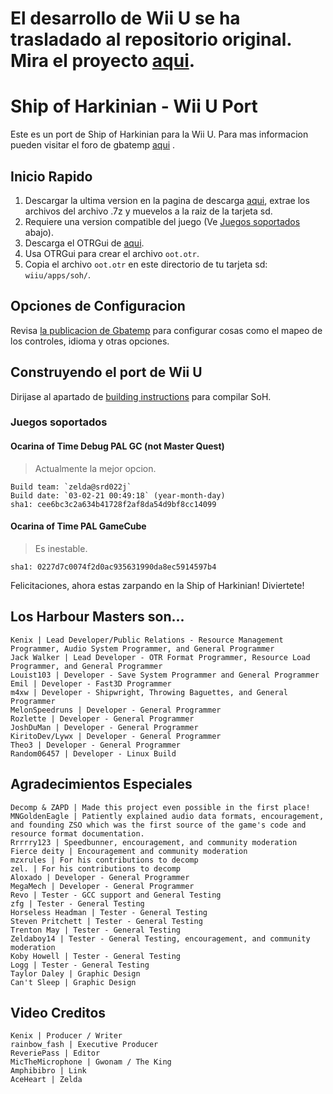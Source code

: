# El desarrollo de Wii U se ha trasladado al repositorio original. Mira el proyecto [aqui](https://github.com/HarbourMasters/Shipwright).

# Ship of Harkinian - Wii U Port
Este es un port de Ship of Harkinian para la Wii U. Para mas informacion pueden visitar el foro de gbatemp [aqui](https://gbatemp.net/threads/ship-of-harkinian-ocarina-of-time-wii-u-port.612074/) .

## Inicio Rapido

1) Descargar la ultima version en la pagina de descarga [aqui](https://builds.shipofharkinian.com/job/SoH_Multibranch/job/develop-zhora/), extrae los archivos del archivo .7z y muevelos a la raiz de la tarjeta sd.
2) Requiere una version compatible del juego (Ve [Juegos soportados](#juegos-soportados) abajo).
3) Descarga el OTRGui de [aqui](https://downloads.shipofharkinian.com/shared/SoH-Rachael-Alfa-Win64.zip).
4) Usa OTRGui para crear el archivo `oot.otr`.
5) Copia el archivo `oot.otr`  en este directorio de tu tarjeta sd: `wiiu/apps/soh/`.



## Opciones de Configuracion

Revisa [la publicacion de Gbatemp](https://gbatemp.net/threads/ship-of-harkinian-ocarina-of-time-wii-u-port.612074/) para configurar cosas como el mapeo de los controles, idioma y otras opciones.

## Construyendo el port de Wii U

Dirijase al apartado de [building instructions](BUILDING.md) para compilar SoH.


### Juegos soportados
#### Ocarina of Time Debug PAL GC (not Master Quest)
> Actualmente la mejor opcion.
```
Build team: `zelda@srd022j`
Build date: `03-02-21 00:49:18` (year-month-day)
sha1: cee6bc3c2a634b41728f2af8da54d9bf8cc14099
```
#### Ocarina of Time PAL GameCube
> Es inestable.
```
sha1: 0227d7c0074f2d0ac935631990da8ec5914597b4
```

Felicitaciones, ahora estas zarpando en la Ship of Harkinian! Diviertete!



## Los Harbour Masters son...

    Kenix | Lead Developer/Public Relations - Resource Management Programmer, Audio System Programmer, and General Programmer
    Jack Walker | Lead Developer - OTR Format Programmer, Resource Load Programmer, and General Programmer
    Louist103 | Developer - Save System Programmer and General Programmer
    Emil | Developer - Fast3D Programmer
    m4xw | Developer - Shipwright, Throwing Baguettes, and General Programmer
    MelonSpeedruns | Developer - General Programmer
    Rozlette | Developer - General Programmer
    JoshDuMan | Developer - General Programmer
    KiritoDev/Lywx | Developer - General Programmer
    Theo3 | Developer - General Programmer
	Random06457 | Developer - Linux Build

## Agradecimientos Especiales

    Decomp & ZAPD | Made this project even possible in the first place!
    MNGoldenEagle | Patiently explained audio data formats, encouragement, and founding ZSO which was the first source of the game's code and resource format documentation.
    Rrrrry123 | Speedbunner, encouragement, and community moderation
    Fierce deity | Encouragement and community moderation
    mzxrules | For his contributions to decomp
    zel. | For his contributions to decomp
    Aloxado | Developer - General Programmer
    MegaMech | Developer - General Programmer
	Revo | Tester - GCC support and General Testing
	zfg | Tester - General Testing
	Horseless Headman | Tester - General Testing
    Steven Pritchett | Tester - General Testing
	Trenton May | Tester - General Testing
	Zeldaboy14 | Tester - General Testing, encouragement, and community moderation
	Koby Howell | Tester - General Testing
	Logg | Tester - General Testing
	Taylor Daley | Graphic Design
	Can't Sleep | Graphic Design
	
## Video Creditos
    Kenix | Producer / Writer
	rainbow_fash | Executive Producer
    ReveriePass | Editor
    MicTheMicrophone | Gwonam / The King
    Amphibibro | Link
    AceHeart | Zelda
